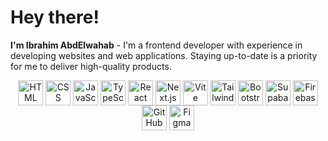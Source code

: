 # Hey there!
**I'm Ibrahim AbdElwahab** - I'm a frontend developer with experience in developing websites and web applications. Staying up-to-date is a priority for me to deliver high-quality products.

<div align="center">
  <img align="top" alt="HTML" width="40px" src="https://skillicons.dev/icons?i=html" />
  <img align="top" alt="CSS" width="40px" src="https://skillicons.dev/icons?i=css" />
  <img align="top" alt="JavaScript" width="40px" src="https://skillicons.dev/icons?i=js" />
  <img align="top" alt="TypeScript" width="40px" src="https://skillicons.dev/icons?i=ts" />
  <img align="top" alt="React" width="40px" src="https://skillicons.dev/icons?i=react" />
  <img align="top" alt="Next.js" width="40px" src="https://skillicons.dev/icons?i=nextjs" />
  <img align="top" alt="Vite" width="40px" src="https://skillicons.dev/icons?i=vite" />
  <img align="top" alt="Tailwind CSS" width="40px" src="https://skillicons.dev/icons?i=tailwind" />
  <img align="top" alt="Bootstrap" width="40px" src="https://skillicons.dev/icons?i=bootstrap" />
  <img align="top" alt="Supabase" width="40px" src="https://skillicons.dev/icons?i=supabase" />
  <img align="top" alt="Firebase" width="40px" src="https://skillicons.dev/icons?i=firebase" />
  <img align="top" alt="GitHub" width="40px" src="https://skillicons.dev/icons?i=github" />
  <img align="top" alt="Figma" width="40px" src="https://skillicons.dev/icons?i=figma" />
</div>

